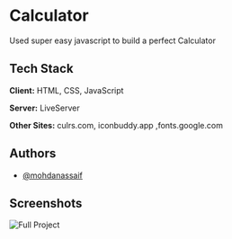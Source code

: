 
# Calculator

Used super easy javascript to build a perfect Calculator


## Tech Stack

**Client:** HTML, CSS, JavaScript

**Server:** LiveServer

**Other Sites:** culrs.com, iconbuddy.app ,fonts.google.com



## Authors

- [@mohdanassaif](https://www.github.com/m0hdanassaif)


## Screenshots

![Full Project](https://snipboard.io/73UBnQ.jpg)

